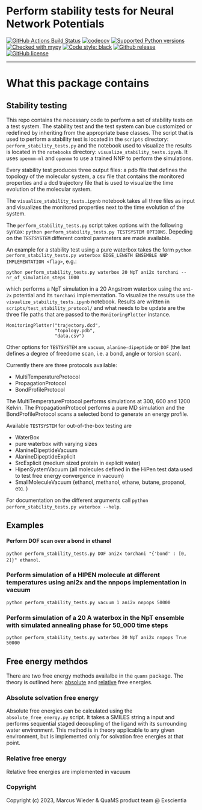 # Perform stability tests for Neural Network Potentials

[//]: # (Badges)
[![GitHub Actions Build Status](https://github.com/Exscientia/stability_test/workflows/CI/badge.svg)](https://github.com/Exscientia/stability_test/actions?query=workflow%3ACI)
[![codecov](https://codecov.io/gh/Exscientia/stability_test/branch/main/graph/badge.svg)](https://codecov.io/gh/Exscientia/stability_test/branch/main)
[![Supported Python versions](https://img.shields.io/badge/python-%5E3.10-blue.svg)](https://docs.python.org/3/whatsnew/index.html)
[![Checked with mypy](https://img.shields.io/badge/mypy-checked-blue)](http://mypy-lang.org/)
[![Code style: black](https://img.shields.io/badge/code%20style-black-000000.svg)](https://github.com/psf/black)
[![Github release](https://badgen.net/github/release/Exscientia/stability_test)](https://github.com/Exscientia/stability_test/)
[![GitHub license](https://img.shields.io/github/license/Exscientia/stability_test?color=green)](https://github.com/Exscientia/stability_test/blob/main/LICENSE)


---



# What this package contains

## Stability testing

This repo contains the necessary code to perform a set of stability tests on a test system. The stability test and the test system can bue customized or redefined by inheriting from the appropriate base classes. The script that is used to perform a stability test is located in the `scripts` directory: `perform_stability_tests.py` and the notebook used to visualize the results is located in the `notebooks` directory: `visualize_stability_tests.ipynb`. It uses `openmm-ml` and `openmm` to use a trained NNP to perform the simulations.

Every stability test produces three output files: a pdb file that defines the topology of the molecular system, a csv file that contains the monitored properties and a dcd trajectory file that is used to visualize the time evolution of the molecular system.

The `visualize_stability_tests.ipynb` notebook takes all three files as input and visualizes the monitored properties next to the time evolution of the system.

The `perform_stability_tests.py` script takes options with the following syntax: `python perform_stability_tests.py TESTSYSTEM OPTIONS`.
Depeding on the `TESTSYSTEM` different control parameters are made available.

An example for a stability test using a pure waterbox takes the form `python perform_stability_tests.py waterbox EDGE_LENGTH ENSEMBLE NNP IMPLEMENTATION <flag>`, e.g.:

```
python perform_stability_tests.py waterbox 20 NpT ani2x torchani --nr_of_simulation_steps 1000
```
which performs a NpT simulation in a 20 Angstrom waterbox using the `ani-2x` potential and its `torchani` implementation.
To visualize the results use the `visualize_stability_tests.ipynb` notebook. Results are written in `scripts/test_stability_protocol/` and what needs to be update are the three file paths that are passed to the `MonitoringPlotter` instance.

```
MonitoringPlotter("trajectory.dcd", 
                  "topology.pdb", 
                  "data.csv")
```

Other options for `TESTSYSTEM` are `vacuum`, `alanine-dipeptide` or `DOF` (the last defines a degree of freedome scan, i.e. a bond, angle or torsion scan).

Currently there are three protocols available:
- MultiTemperatureProtocol
- PropagationProtocol
- BondProfileProtocol

The MultiTemperatureProtocol performs simulations at 300, 600 and 1200 Kelvin. The PropagationProtocol performs a pure MD simulation and the BondProfileProtocol scans a selected bond to generate an energy profile.

Available `TESTSYSTEM` for out-of-the-box testing are 
- WaterBox
- pure waterbox with varying sizes
- AlanineDipeptideVacuum
- AlanineDipeptideExplicit
- SrcExplicit (medium sized protein in explicit water)
- HipenSystemVacuum (all molecules defined in the HiPen test data used to test free energy convergence in vacuum)
- SmallMoleculeVacuum (ethanol, methanol, ethane, butane, propanol, etc. )

For documentation on the different arguments call `python perform_stability_tests.py waterbox --help`.

## Examples
#### Perform DOF scan over a bond in ethanol

`python perform_stability_tests.py DOF ani2x torchani "{'bond' : [0, 2]}" ethanol`.

### Perform simulation of a HIPEN molecule at different temperatures using ani2x and the nnpops implementation in vacuum

`python perform_stability_tests.py vacuum 1 ani2x nnpops 50000`

### Perform simulation of a 20 A waterbox in the NpT ensemble with simulated annealing phase for 50_000 time steps

`python perform_stability_tests.py waterbox 20 NpT ani2x nnpops True 50000`


## Free energy methdos

There are two free energy methods availalbe in the `quams` package. The theory is outlined here: [absolute](https://exscientia.atlassian.net/wiki/spaces/QuaMS/pages/2623473010/ML+ASFE) and [relative](https://exscientia.atlassian.net/wiki/spaces/QuaMS/pages/2624160101/ML+RSFE) free energies.

### Absolute solvation free energy

Absolute free energies can be calculated using the `absolute_free_energy.py` script.
It takes a SMILES string a  input and performs sequential staged decoupling of the ligand with its surrounding water environment.
This method is in theory applicable to any given environment, but is implemented only for solvation free energies at that point.

### Relative free energy

Relative free energies are implemented in vacuum

### Copyright

Copyright (c) 2023, Marcus Wieder & QuaMS product team @ Exscientia


